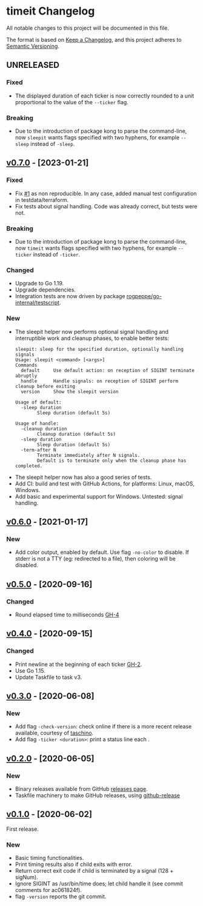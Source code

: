 # timeit Changelog

All notable changes to this project will be documented in this file.

The format is based on [Keep a Changelog](https://keepachangelog.com/en/1.0.0/),
and this project adheres to [Semantic Versioning](https://semver.org/spec/v2.0.0.html).

## UNRELEASED

### Fixed

- The displayed duration of each ticker is now correctly rounded to a unit proportional to the value of the `--ticker` flag.

### Breaking

- Due to the introduction of package kong to parse the command-line, now `sleepit` wants flags specified with two hyphens, for example `--sleep` instead of `-sleep`.

## [v0.7.0] - [2023-01-21]

### Fixed

- Fix [#1](https://github.com/marco-m/timeit/issues/1) as non reproducible. In any case, added manual test configuration in testdata/terraform.
- Fix tests about signal handling. Code was already correct, but tests were not.

### Breaking

- Due to the introduction of package kong to parse the command-line, now `timeit` wants flags specified with two hyphens, for example `--ticker` instead of `-ticker`. 

### Changed

- Upgrade to Go 1.19.
- Upgrade dependencies.
- Integration tests are now driven by package [rogpeppe/go-internal/testscript](http://github.com/rogpeppe/go-internal).

### New

- The sleepit helper now performs optional signal handling and interruptible work and cleanup phases, to enable better tests:
  ```
  sleepit: sleep for the specified duration, optionally handling signals
  Usage: sleepit <command> [<args>]
  Commands
    default     Use default action: on reception of SIGINT terminate abruptly
    handle      Handle signals: on reception of SIGINT perform cleanup before exiting
    version     Show the sleepit version

  Usage of default:
    -sleep duration
          Sleep duration (default 5s)

  Usage of handle:
    -cleanup duration
          Cleanup duration (default 5s)
    -sleep duration
          Sleep duration (default 5s)
    -term-after N
          Terminate immediately after N signals.
          Default is to terminate only when the cleanup phase has completed.
  ```
- The sleepit helper now has also a good series of tests.
- Add CI: build and test with GitHub Actions, for platforms: Linux, macOS, Windows.
- Add basic and experimental support for Windows. Untested: signal handling.

## [v0.6.0] - [2021-01-17]

### New

- Add color output, enabled by default. Use flag `-no-color` to disable. If stderr is not a TTY (eg: redirected to a file), then coloring will be disabled.

## [v0.5.0] - [2020-09-16]

### Changed

- Round elapsed time to milliseconds [GH-4](https://github.com/marco-m/timeit/issues/4)

## [v0.4.0] - [2020-09-15]

### Changed

- Print newline at the beginning of each ticker [GH-2](https://github.com/marco-m/timeit/issues/2).
- Use Go 1.15.
- Update Taskfile to task v3.

## [v0.3.0] - [2020-06-08]

### New

- Add flag `-check-version`: check online if there is a more recent release
  available, courtesy of [taschino](https://github.com/marco-m/taschino).
- Add flag `-ticker <duration>`: print a status line each <duration>.

## [v0.2.0] - [2020-06-05]

### New

- Binary releases available from GitHub [releases
  page](https://github.com/marco-m/timeit/releases).
- Taskfile machinery to make GitHub releases, using
  [github-release](https://github.com/github-release/github-release)

## [v0.1.0] - [2020-06-02]

First release.

### New

- Basic timing functionalities.
- Print timing results also if child exits with error.
- Return correct exit code if child is terminated by a signal (128 + sigNum).
- Ignore SIGINT as /usr/bin/time does; let child handle it (see commit comments
  for ac061824f).
- flag `-version` reports the git commit.


[v0.1.0]: https://github.com/marco-m/timeit/releases/tag/v0.1.0
[v0.2.0]: https://github.com/marco-m/timeit/releases/tag/v0.2.0
[v0.3.0]: https://github.com/marco-m/timeit/releases/tag/v0.3.0
[v0.4.0]: https://github.com/marco-m/timeit/releases/tag/v0.4.0
[v0.5.0]: https://github.com/marco-m/timeit/releases/tag/v0.5.0
[v0.6.0]: https://github.com/marco-m/timeit/releases/tag/v0.6.0
[v0.7.0]: https://github.com/marco-m/timeit/releases/tag/v0.7.0
